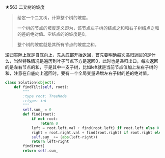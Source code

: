 ★563 二叉树的坡度

> 给定一个二叉树，计算整个树的坡度。
>
> 一个树的节点的坡度定义即为，该节点左子树的结点之和和右子树结点之和的差的绝对值。空结点的的坡度是0。
>
> 整个树的坡度就是其所有节点的坡度之和。
>

递归实际上就是自底向上，先从底部开始返回，首先要明确每次递归返回的是什么，当然特殊情况是遍历到叶子节点下方是返回0，此时也是递归出口，每次返回的是左右节点的和，于是其中一支子树，比如left就是当前节点值加上左右子树的和，注意在自底向上返回时，要有一个全局变量递增左右子树的差的绝对值。

```python
class Solution(object):
    def findTilt(self, root):
        """
        :type root: TreeNode
        :rtype: int
        """
        self.sum_ = 0
        def find(root):
            if not root:
                return 0
            left = root.left.val + find(root.left) if root.left else 0
            right = root.right.val + find(root.right) if root.right else 0
            self.sum_ += (abs(left-right))
            return left+right
        find(root)
        return self.sum_
```

